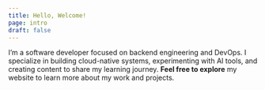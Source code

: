 ```yaml
---
title: Hello, Welcome!
page: intro
draft: false
---
```

I’m a software developer focused on backend engineering and DevOps. I specialize in building cloud-native systems, experimenting with AI tools, and creating content to share my learning journey. **Feel free to explore** my website to learn more about my work and projects.